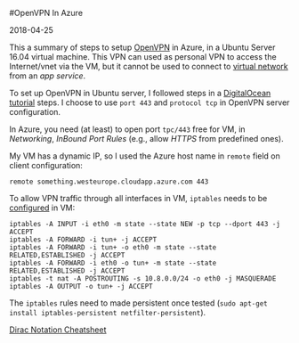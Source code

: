 #OpenVPN In Azure

2018-04-25

<!--- tags: linux devops -->

This a summary of steps to setup [OpenVPN](https://openvpn.net/index.php/open-source/downloads.html) in Azure, in a Ubuntu Server 16.04 virtual machine. This VPN can used as personal VPN to access the Internet/vnet via the VM, but it cannot be used to connect to [virtual network](https://docs.microsoft.com/en-us/azure/app-service/web-sites-integrate-with-vnet) from an *app service*.

To set up OpenVPN in Ubuntu server, I followed steps in a [DigitalOcean tutorial](https://www.digitalocean.com/community/tutorials/how-to-set-up-an-openvpn-server-on-ubuntu-16-04) steps. I choose to use `port 443` and `protocol tcp` in OpenVPN server configuration.

In Azure, you need (at least) to open port `tpc/443` free for VM, in *Networking*, *InBound Port Rules* (e.g., allow *HTTPS* from predefined ones).

My VM has a dynamic IP, so I used the Azure host name in `remote` field on client configuration:

```
remote something.westeurope.cloudapp.azure.com 443
```

To allow VPN traffic through all interfaces in VM, `iptables` needs to be [configured](https://arashmilani.com/post?id=53) in VM:

```
iptables -A INPUT -i eth0 -m state --state NEW -p tcp --dport 443 -j ACCEPT
iptables -A FORWARD -i tun+ -j ACCEPT
iptables -A FORWARD -i tun+ -o eth0 -m state --state RELATED,ESTABLISHED -j ACCEPT
iptables -A FORWARD -i eth0 -o tun+ -m state --state RELATED,ESTABLISHED -j ACCEPT
iptables -t nat -A POSTROUTING -s 10.8.0.0/24 -o eth0 -j MASQUERADE
iptables -A OUTPUT -o tun+ -j ACCEPT
```

The `iptables` rules need to made persistent once tested (`sudo apt-get install iptables-persistent netfilter-persistent`).

<ins class='nfooter'><a rel='next' id='fnext' href='#blog/2018/2018-01-27-Dirac-Notation-Cheatsheet.md'>Dirac Notation Cheatsheet</a></ins>
